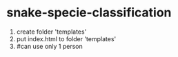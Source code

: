 # snake-specie-classification
1. create folder 'templates'
2. put index.html to folder 'templates'
3. #can use only 1 person 
